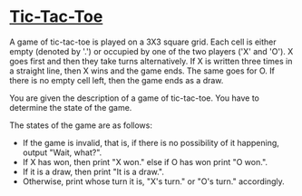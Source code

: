 # [Tic-Tac-Toe][link]

A game of tic-tac-toe is played on a 3X3 square grid. Each cell is either empty (denoted by '.') or occupied by one of the two players ('X' and 'O'). X goes first and then they take turns alternatively. If X is written three times in a straight line, then X wins and the game ends. The same goes for O. If there is no empty cell left, then the game ends as a draw.

You are given the description of a game of tic-tac-toe. You have to determine the state of the game.

The states of the game are as follows:

- If the game is invalid, that is, if there is no possibility of it happening, output "Wait, what?".
- If X has won, then print "X won." else if O has won print "O won.".
- If it is a draw, then print "It is a draw.".
- Otherwise, print whose turn it is, "X's turn." or "O's turn." accordingly.

[link]: https://www.hackerearth.com/practice/basic-programming/implementation/basics-of-implementation/practice-problems/algorithm/tic-tac-toe-thingy-7ce8b17b/
